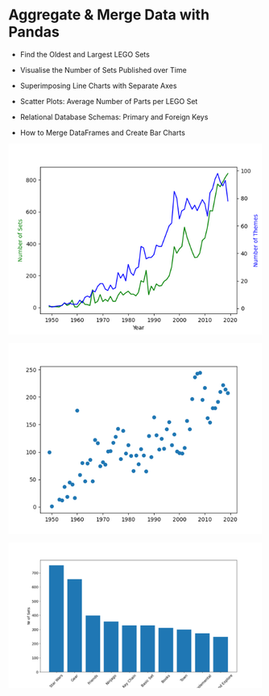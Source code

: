 # Aggregate & Merge Data with Pandas

- Find the Oldest and Largest LEGO Sets

- Visualise the Number of Sets Published over Time

- Superimposing Line Charts with Separate Axes

- Scatter Plots: Average Number of Parts per LEGO Set

- Relational Database Schemas: Primary and Foreign Keys

- How to Merge DataFrames and Create Bar Charts


![alt text](https://github.com/macosta-42/100_days_of_code/blob/main/4_Advanced/day73_Aggregate_%26_Merge_Data/myplot.png?raw=true)

![alt text](https://github.com/macosta-42/100_days_of_code/blob/main/4_Advanced/day73_Aggregate_%26_Merge_Data/myscatter.png?raw=true)

![alt text](https://github.com/macosta-42/100_days_of_code/blob/main/4_Advanced/day73_Aggregate_%26_Merge_Data/mybar.png?raw=true)
